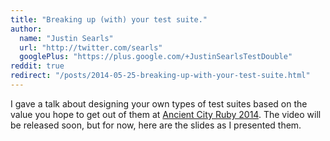 ```yaml
---
title: "Breaking up (with) your test suite."
author:
  name: "Justin Searls"
  url: "http://twitter.com/searls"
  googlePlus: "https://plus.google.com/+JustinSearlsTestDouble"
reddit: true
redirect: "/posts/2014-05-25-breaking-up-with-your-test-suite.html"
---
```


I gave a talk about designing your own types of test suites based on the value you hope to get out of them at [Ancient City Ruby 2014](http://ancientcityruby.com). The video will be released soon, but for now, here are the slides as I presented them.

<script async class="speakerdeck-embed" data-id="372e82c09d7501316e28625017dd54d3" data-ratio="1.33333333333333" src="//speakerdeck.com/assets/embed.js"></script>
